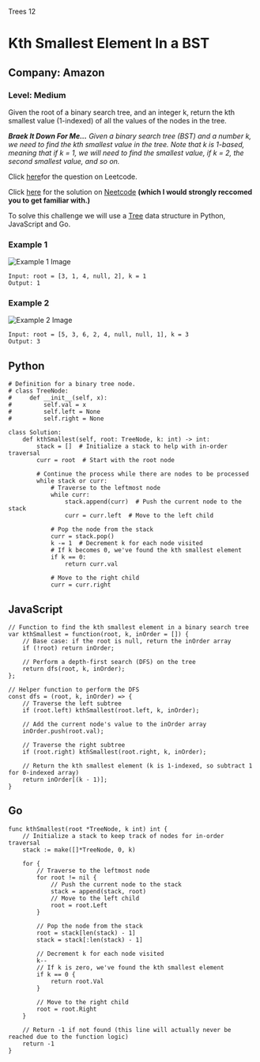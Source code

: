 Trees 12
# Kth Smallest Element In a BST
## Company: Amazon
### Level: Medium

Given the root of a binary search tree, and an integer k, return the kth smallest value (1-indexed) of all the values of the nodes in the tree.

***Braek It Down For Me...***
*Given a binary search tree (BST) and a number k, we need to find the kth smallest value in the tree.*
*Note that k is 1-based, meaning that if k = 1, we will need to find the smallest value, if k = 2, the second smallest value, and so on.*

Click [here](https://leetcode.com/problems/kth-smallest-element-in-a-bst/description/)for the question on Leetcode.

Click [here](https://www.youtube.com/watch?v=5LUXSvjmGCw) for the solution on [Neetcode](https://neetcode.io/) **(which I would strongly reccomed you to get familiar with.)**

To solve this challenge we will use a [Tree](https://www.geeksforgeeks.org/introduction-to-tree-data-structure-and-algorithm-tutorials/) data structure in Python, JavaScript and Go.


### Example 1
![Example 1 Image](https://assets.leetcode.com/uploads/2021/01/28/kthtree1.jpg)
```
Input: root = [3, 1, 4, null, 2], k = 1
Output: 1
```

### Example 2
![Example 2 Image](https://assets.leetcode.com/uploads/2021/01/28/kthtree2.jpg)
```
Input: root = [5, 3, 6, 2, 4, null, null, 1], k = 3
Output: 3
```

## Python
```
# Definition for a binary tree node.
# class TreeNode:
#     def __init__(self, x):
#         self.val = x
#         self.left = None
#         self.right = None

class Solution:
    def kthSmallest(self, root: TreeNode, k: int) -> int:
        stack = []  # Initialize a stack to help with in-order traversal
        curr = root  # Start with the root node

        # Continue the process while there are nodes to be processed
        while stack or curr:
            # Traverse to the leftmost node
            while curr:
                stack.append(curr)  # Push the current node to the stack
                curr = curr.left  # Move to the left child

            # Pop the node from the stack
            curr = stack.pop()
            k -= 1  # Decrement k for each node visited
            # If k becomes 0, we've found the kth smallest element
            if k == 0:
                return curr.val

            # Move to the right child
            curr = curr.right
```

## JavaScript
```
// Function to find the kth smallest element in a binary search tree
var kthSmallest = function(root, k, inOrder = []) {
    // Base case: if the root is null, return the inOrder array
    if (!root) return inOrder;

    // Perform a depth-first search (DFS) on the tree
    return dfs(root, k, inOrder);
};

// Helper function to perform the DFS
const dfs = (root, k, inOrder) => {
    // Traverse the left subtree
    if (root.left) kthSmallest(root.left, k, inOrder);

    // Add the current node's value to the inOrder array
    inOrder.push(root.val);

    // Traverse the right subtree
    if (root.right) kthSmallest(root.right, k, inOrder);

    // Return the kth smallest element (k is 1-indexed, so subtract 1 for 0-indexed array)
    return inOrder[(k - 1)];
}
```

## Go
```
func kthSmallest(root *TreeNode, k int) int {
    // Initialize a stack to keep track of nodes for in-order traversal
	stack := make([]*TreeNode, 0, k)

	for {
        // Traverse to the leftmost node
		for root != nil {
            // Push the current node to the stack
			stack = append(stack, root)
            // Move to the left child
			root = root.Left
		}

        // Pop the node from the stack
		root = stack[len(stack) - 1]
        stack = stack[:len(stack) - 1]

        // Decrement k for each node visited
		k--
        // If k is zero, we've found the kth smallest element
		if k == 0 {
			return root.Val
		}

        // Move to the right child
		root = root.Right
	}

    // Return -1 if not found (this line will actually never be reached due to the function logic)
	return -1
}
```